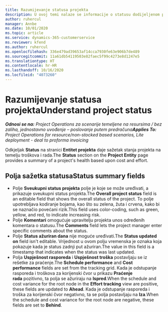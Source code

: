 ```yaml
---
title: Razumijevanje statusa projekta
description: U ovoj temi nalaze se informacije o statusu dodijeljenom projektu u aplikaciji Dynamics 365 Project Operations.
author: ruhercul
manager: Annbe
ms.date: 10/01/2020
ms.topic: article
ms.service: dynamics-365-customerservice
ms.reviewer: kfend
ms.author: ruhercul
ms.openlocfilehash: 336e479ad39653af14cca7930fe63e906b7de489
ms.sourcegitcommit: 11a61db54119503e82faec5f99c4273e8d1247e5
ms.translationtype: HT
ms.contentlocale: hr-HR
ms.lasthandoff: 10/16/2020
ms.locfileid: "4073260"
---
```

# <a name="understand-project-status"></a><span data-ttu-id="556bf-103">Razumijevanje statusa projekta</span><span class="sxs-lookup"><span data-stu-id="556bf-103">Understand project status</span></span>

<span data-ttu-id="556bf-104">_**Odnosi se na:** Project Operations za scenarije temeljene na resursima / bez zaliha, jednostavno uvođenje – poslovanje putem predračuna_</span><span class="sxs-lookup"><span data-stu-id="556bf-104">_**Applies To:** Project Operations for resource/non-stocked based scenarios, Lite deployment - deal to proforma invoicing_</span></span>


<span data-ttu-id="556bf-105">Odkjeljak **Status** na stranici **Entitet projekta** daje sažetak stanja projekta na temelju troškova i rada.</span><span class="sxs-lookup"><span data-stu-id="556bf-105">The **Status** section on the **Project Entity** page provides a summary of a project's health based upon cost and effort.</span></span>


## <a name="status-summary-fields"></a><span data-ttu-id="556bf-106">Polja sažetka statusa</span><span class="sxs-lookup"><span data-stu-id="556bf-106">Status summary fields</span></span>

- <span data-ttu-id="556bf-107">Polje **Sveukupni status projekta** polje je koje se može uređivati, a prikazuje sveukupni status projekta.</span><span class="sxs-lookup"><span data-stu-id="556bf-107">The **Overall project status** field is an editable field that shows the overall status of the project.</span></span> <span data-ttu-id="556bf-108">To polje upotrebljava kodiranje bojama, kao što su zelena, žuta i crvena, kako bi se naznačio povećani rizik.</span><span class="sxs-lookup"><span data-stu-id="556bf-108">This field uses color-coding, such as green, yellow, and red, to indicate increasing risk.</span></span> 
- <span data-ttu-id="556bf-109">Polje **Komentari** omogućuje upravitelju projekta unos određenih komentara o statusu.</span><span class="sxs-lookup"><span data-stu-id="556bf-109">The **Comments** field lets the project manager enter specific comments about the status.</span></span> 
- <span data-ttu-id="556bf-110">Polje **Status ažuriran dana** nije moguće uređivati.</span><span class="sxs-lookup"><span data-stu-id="556bf-110">The **Status updated on** field isn't editable.</span></span> <span data-ttu-id="556bf-111">Vrijednost u ovom polju vremenska je oznaka koja pokazuje kada je status zadnji put ažuriran.</span><span class="sxs-lookup"><span data-stu-id="556bf-111">The value in this field is a timestamp that indicates when the status was last updated.</span></span>
- <span data-ttu-id="556bf-112">Polja **Uspješnost rasporeda** i **Uspješnost troška** postavljaju se iz rešetke za praćenje.</span><span class="sxs-lookup"><span data-stu-id="556bf-112">The **Schedule performance** and **Cost performance** fields are set from the tracking grid.</span></span> <span data-ttu-id="556bf-113">Kada je odstupanje rasporeda i troškova za korijenski čvor u prikazu **Praćenje rada** pozitivno, ta polja se ažuriraju na **Ispred**.</span><span class="sxs-lookup"><span data-stu-id="556bf-113">When the schedule and cost variance for the root node in the **Effort tracking** view are positive, these fields are updated to **Ahead**.</span></span> <span data-ttu-id="556bf-114">Kada je odstupanje rasporeda i troška za korijenski čvor negativno, ta se polja postavljaju na **Iza**.</span><span class="sxs-lookup"><span data-stu-id="556bf-114">When the schedule and cost variance for the root node are negative, these fields are set to **Behind**.</span></span>
